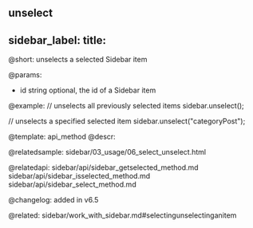 unselect
---
sidebar_label: 
title: 
---          

@short: unselects a selected Sidebar item


@params:
- id    string      optional, the id of a Sidebar item



@example:
// unselects all previously selected items
sidebar.unselect();

// unselects a specified selected item
sidebar.unselect("categoryPost");


@template: api_method
@descr:

@relatedsample: sidebar/03_usage/06_select_unselect.html

@relatedapi: 
sidebar/api/sidebar_getselected_method.md
sidebar/api/sidebar_isselected_method.md
sidebar/api/sidebar_select_method.md



@changelog: added in v6.5


@related: sidebar/work_with_sidebar.md#selectingunselectinganitem